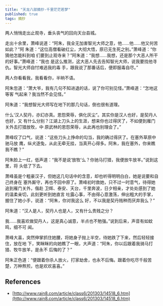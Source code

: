 ```yaml
---
title: "天龙八部摘抄-千里茫茫若梦"
published: true
tags: 摘抄
---
```



两人悄悄走出止观寺，垂头丧气的回向天台县城。

走出十余里，萧峰说道：“阿朱，我全无加害智光大师之意，他……他……他又何苦如此？”阿
朱道：“这位高僧看破红尘，大彻大悟，原已无生死之别。”萧峰道：“你猜他怎能料到咱
们要到止观寺来？”阿朱道：“我想……我想，还是那个大恶人所干的好事。”萧峰道：“我也
是这么推测，这大恶人先去告知智光大师，说我要找他寻仇。智光大师自忖难逃我的毒
手，跟我说了那番话后，便即服毒自尽。”

两人你看看我，我看看你，半晌不语。

阿朱忽道：“萧大爷，我有几句不知进退的话，说了你可别见怪。”萧峰道：“怎地这等客
气起来？我当然不会见怪。”

阿朱道：“我想智光大师写在地下的那几句话，倒也很有道理。

什么‘汉人契丹，亦幻亦真。恩怨荣辱，俱化灰尘”。其实你是汉人也好，是契丹人也好，又
有什么分别？江湖上刀头上的生涯，想来你也过得厌了，不如便到雁门关外去打猎放牧，中
原武林的恩怨荣辱，从此再也别理会了。”

萧峰叹了口气，说道：“这些刀头上挣命的勾当，我的确过得厌了。在塞外草原中驰马放
鹰，纵犬逐兔，从此无牵无挂，当真开心得多。阿朱，我在塞外，你来瞧我不瞧？”

阿朱脸上一红，低声道：“我不是说‘放牧’么？你驰马打猎，我便放牛放羊。”说到这里，将
头低了下去。

萧峰虽是个粗豪汉子，但她这几句话中的含意，却也听得明明白白，她是说要和自己终身在
塞外厮守，再也不回中原了。萧峰初时救她，只不过一时意气，待得她追到雁门关外，偕赴
卫辉、泰安、天台，千里奔波，日夕相亲，才处处感到了她的温柔亲切，此刻更听到她直言
吐露心事，不由得心意激荡，伸出粗大的手掌，握住了她小手，说道：“阿朱，你对我这么
好，不以我是契丹贱种而厌弃我么？”

阿朱道：“汉人是人，契丹人也是人，又有什么贵贱之分？

我……我喜欢做契丹人，这是真心诚意，半点也不勉强。”说到后来，声音有如蚊鸣，细不可
闻。

萧峰大喜，突然伸掌抓住她腰，将她身子抛上半空，待她跌了下来，然后轻轻接住，放在地
下，笑眯眯的向她瞧了一眼，大声道：“阿朱，你以后跟着我骑马打猎、牧牛放羊，是永不
后悔的了？”

阿朱正色道：“便跟着你杀人放火，打家劫舍，也永不后悔。跟着你吃尽千般苦楚，万种熬煎，也是欢欢喜喜。”


## References

- [http://www.rain8.com/article/class6/201303/14518_6.htm](http://www.rain8.com/article/class6/201303/14518_6.htm)